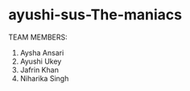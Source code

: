 # ayushi-sus-The-maniacs
TEAM MEMBERS:
1. Aysha Ansari
2. Ayushi Ukey
3. Jafrin Khan
4. Niharika Singh
